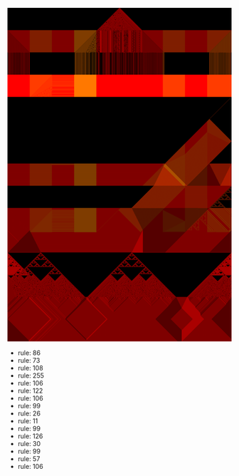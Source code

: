 ![photo](./output.png) 
 * rule: 86
* rule: 73
* rule: 108
* rule: 255
* rule: 106
* rule: 122
* rule: 106
* rule: 99
* rule: 26
* rule: 11
* rule: 99
* rule: 126
* rule: 30
* rule: 99
* rule: 57
* rule: 106
